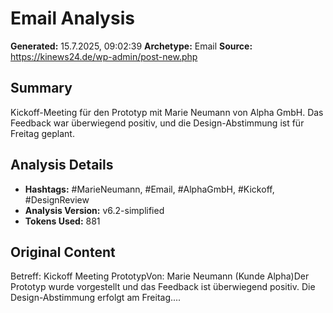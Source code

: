 # Email Analysis

**Generated:** 15.7.2025, 09:02:39
**Archetype:** Email
**Source:** https://kinews24.de/wp-admin/post-new.php

## Summary
Kickoff-Meeting für den Prototyp mit Marie Neumann von Alpha GmbH. Das Feedback war überwiegend positiv, und die Design-Abstimmung ist für Freitag geplant.

## Analysis Details
- **Hashtags:** #MarieNeumann, #Email, #AlphaGmbH, #Kickoff, #DesignReview
- **Analysis Version:** v6.2-simplified
- **Tokens Used:** 881

## Original Content
Betreff: Kickoff Meeting PrototypVon: Marie Neumann (Kunde Alpha)Der Prototyp wurde vorgestellt und das Feedback ist überwiegend positiv. Die Design-Abstimmung erfolgt am Freitag....